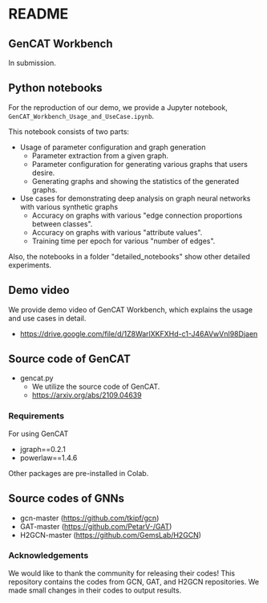# README

## GenCAT Workbench

In submission.

## Python notebooks
For the reproduction of our demo, we provide a Jupyter notebook, ```GenCAT_Workbench_Usage_and_UseCase.ipynb```.

This notebook consists of two parts:
+ Usage of parameter configuration and graph generation
  + Parameter extraction from a given graph.
  + Parameter configuration for generating various graphs that users desire. 
  + Generating graphs and showing the statistics of the generated graphs.
+ Use cases for demonstrating deep analysis on graph neural networks with various synthetic graphs
  + Accuracy on graphs with various "edge connection proportions between classes".
  + Accuracy on graphs with various "attribute values".
  + Training time per epoch for various "number of edges".

Also, the notebooks in a folder "detailed_notebooks" show other detailed experiments.

## Demo video
We provide demo video of GenCAT Workbench, which explains the usage and use cases in detail.
+ https://drive.google.com/file/d/1Z8WarlXKFXHd-c1-J46AVwVnI98Djaen

## Source code of GenCAT

+ gencat.py
  + We utilize the source code of GenCAT.
  + https://arxiv.org/abs/2109.04639

### Requirements
For using GenCAT
+ jgraph==0.2.1
+ powerlaw==1.4.6

Other packages are pre-installed in Colab.

## Source codes of GNNs
  + gcn-master (https://github.com/tkipf/gcn)
  + GAT-master (https://github.com/PetarV-/GAT)
  + H2GCN-master (https://github.com/GemsLab/H2GCN)
  
### Acknowledgements
We would like to thank the community for releasing their codes! This repository contains the codes from GCN, GAT, and H2GCN repositories.
We made small changes in their codes to output results.
